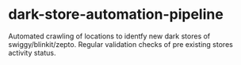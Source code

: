 # dark-store-automation-pipeline
Automated crawling of locations to identfy new dark stores of swiggy/blinkit/zepto. Regular validation checks of pre existing stores activity status.
